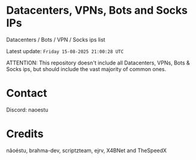 # Datacenters, VPNs, Bots and Socks IPs
 
Datacenters / Bots / VPN / Socks ips list

Latest update: `Friday 15-08-2025 21:00:28 UTC` 

ATTENTION: This repository doesn't include all Datacenters, VPNs, Bots & Socks ips, 
but should include the vast majority of common ones.

# Contact
Discord: naoestu

# Credits
nãoéstu, brahma-dev, scriptzteam, ejrv, X4BNet and TheSpeedX
